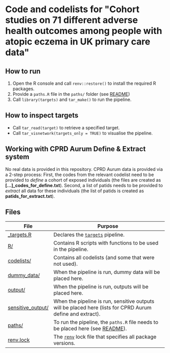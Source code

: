 # Code and codelists for "Cohort studies on 71 different adverse health outcomes among people with atopic eczema in UK primary care data"

## How to run

1.  Open the R console and call `renv::restore()` to install the required R packages.
2.  Provide a `paths.R` file in the `paths/` folder (see [README](paths/README.md))
3.  Call `library(targets)` and `tar_make()` to run the pipeline.

## How to inspect targets

-   Call `tar_read(target)` to retrieve a specified target.
-   Call `tar_visnetwork(targets_only = TRUE)` to visualise the pipeline.

## Working with CPRD Aurum Define & Extract system

No real data is provided in this repository. CPRD Aurum data is provided via a 2-step process: First, the codes from the relevant codelist need to be provided to *define* a cohort of exposed individuals (the files are created as **[...]\_codes_for_define.txt**). Second, a list of patids needs to be provided to *extract* all data for these individuals (the list of patids is created as **patids_for_extract.txt**).

## Files

| File                                   | Purpose                                                                                                        |
|--------------------|----------------------------------------------------|
| [\_targets.R](_targets.R)              | Declares the [`targets`](https://docs.ropensci.org/targets) pipeline.                                          |
| [R/](R/)                               | Contains R scripts with functions to be used in the pipeline.                                                  |
| [codelists/](codelists/)               | Contains all codelists (and some that were not used).                                                          |
| [dummy_data/](dummy_data/)             | When the pipeline is run, dummy data will be placed here.                                                      |
| [output/](output/)                     | When the pipeline is run, outputs will be placed here.                                                         |
| [sensitive_output/](sensitive_output/) | When the pipeline is run, sensitive outputs will be placed here (lists for CPRD Aurum define and extract).     |
| [paths/](paths/)                       | To run the pipeline, the `paths.R` file needs to be placed here (see [README](paths/README.md)).               |
| [renv.lock](renv.lock)                 | The [`renv`](https://rstudio.github.io/renv/articles/renv.html) lock file that specifies all package versions. |
